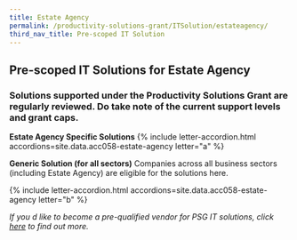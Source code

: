 ```yaml
---
title: Estate Agency
permalink: /productivity-solutions-grant/ITSolution/estateagency/
third_nav_title: Pre-scoped IT Solution
---
```


## Pre-scoped IT Solutions for Estate Agency

### Solutions supported under the Productivity Solutions Grant are regularly reviewed. Do take note of the current support levels and grant caps.

**Estate Agency Specific Solutions**
{% include letter-accordion.html accordions=site.data.acc058-estate-agency letter="a" %}

**Generic Solution (for all sectors)**
Companies across all business sectors (including Estate Agency) are eligible for the solutions here.

{% include letter-accordion.html accordions=site.data.acc058-estate-agency letter="b" %}

_If you d like to become a pre-qualified vendor for PSG IT solutions, click <a target='_blank' href='https://www.imda.gov.sg/icmvendors' >here</a> to find out more._